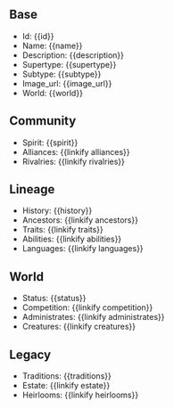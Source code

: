 ## Base
- <span class="text-field" data-tooltip="Text">Id</span>: {{id}}
- <span class="text-field" data-tooltip="Text">Name</span>: {{name}}
- <span class="text-field" data-tooltip="Text">Description</span>: {{description}}
- <span class="text-field" data-tooltip="Text">Supertype</span>: {{supertype}}
- <span class="text-field" data-tooltip="Text">Subtype</span>: {{subtype}}
- <span class="text-field" data-tooltip="Text">Image_url</span>: {{image_url}}
- <span class="text-field" data-tooltip="Text">World</span>: {{world}}

## Community
- <span class="string" data-tooltip="Text">Spirit</span>: {{spirit}}
- <span class="multi-link-field" data-tooltip="Multi Family">Alliances</span>: {{linkify alliances}}
- <span class="multi-link-field" data-tooltip="Multi Family">Rivalries</span>: {{linkify rivalries}}

## Lineage
- <span class="string" data-tooltip="Text">History</span>: {{history}}
- <span class="multi-link-field" data-tooltip="Multi Character">Ancestors</span>: {{linkify ancestors}}
- <span class="multi-link-field" data-tooltip="Multi Trait">Traits</span>: {{linkify traits}}
- <span class="multi-link-field" data-tooltip="Multi Ability">Abilities</span>: {{linkify abilities}}
- <span class="multi-link-field" data-tooltip="Multi Language">Languages</span>: {{linkify languages}}

## World
- <span class="string" data-tooltip="Text">Status</span>: {{status}}
- <span class="multi-link-field" data-tooltip="Multi Institution">Competition</span>: {{linkify competition}}
- <span class="multi-link-field" data-tooltip="Multi Institution">Administrates</span>: {{linkify administrates}}
- <span class="multi-link-field" data-tooltip="Multi Creature">Creatures</span>: {{linkify creatures}}

## Legacy
- <span class="string" data-tooltip="Text">Traditions</span>: {{traditions}}
- <span class="link-field" data-tooltip="Single Location">Estate</span>: {{linkify estate}}
- <span class="multi-link-field" data-tooltip="Multi Object">Heirlooms</span>: {{linkify heirlooms}}


